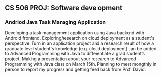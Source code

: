 ## CS 506 PROJ: Software development
### Andriod Java Task Managing Application

Developing a task management application using Java backend with Android frontend. Exploring/research on cloud deployment as a student's perspective. Turn in an application project and a research result of how a graduate level student's knowledge (e.g. cloud deployment) can be added to Advanced Programming with Java to differentiate a grad student’s project. Making a presentation about your research to Advanced Programming with Java class on March 15th. Planning to meet mongthly in person to report my progress and getting feed back from Prof. David.


